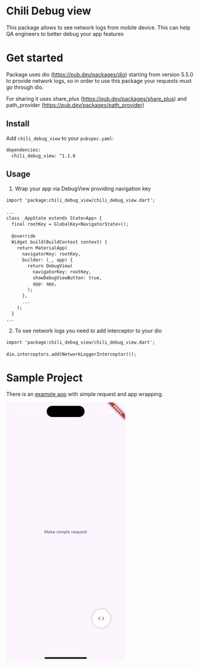 # Chili Debug view

This package allows to see network logs from mobile device. 
This can help QA engineers to better debug your app features

# Get started

Package uses dio (https://pub.dev/packages/dio) starting from version 5.5.0 to provide network logs,
so in order to use this package your requests must go through dio.

For sharing it uses share_plus (https://pub.dev/packages/share_plus)
and path_provider (https://pub.dev/packages/path_provider) 

## Install 

Add `chili_debug_view` to your `pubspec.yaml`:

```
dependencies:
  chili_debug_view: ^1.1.0
```

## Usage

1. Wrap your app via DebugView providing navigation key

```
import 'package:chili_debug_view/chili_debug_view.dart';

...
class _AppState extends State<App> {
  final rootKey = GlobalKey<NavigatorState>();

  @override
  Widget build(BuildContext context) {
    return MaterialApp(
      navigatorKey: rootKey,
      builder: (_, app) {
        return DebugView(
          navigatorKey: rootKey,
          showDebugViewButton: true,
          app: app,
        );
      },
      ...
    );
  }
...
```

2. To see network logs you need to add interceptor to your dio

```
import 'package:chili_debug_view/chili_debug_view.dart';

dio.interceptors.add(NetworkLoggerInterceptor());
```

# Sample Project

There is an [example app](https://github.com/ChiliLabs/chili_debug_view/tree/main/example) with simple request and app wrapping.

![example.gif](doc/assets/example.gif)
